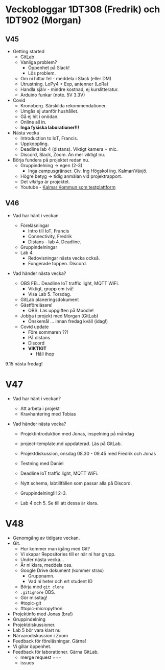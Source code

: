 # Veckobloggar 1DT308 (Fredrik) och 1DT902 (Morgan)

## V45

- Getting started
	- GitLab
	- Vanliga problem?
		- Öppenhet på Slack!
		- Lös problem.
	- Om ni hittar fel - meddela i Slack (eller DM)
	- Utrustning. LoPy4 + Exp, antenner (LoRa)
	- Handla själv - mindre kostnad, ej kurslitteratur.
	- Arduino funkar (note. 5V 3.3V)
- Covid
	- Kronoberg. Särskilda rekommendationer.
	- Umgås ej utanför hushållet.
	- Gå ej hit i onödan.
	- Online all in.
	- **Inga fysiska laborationer!!!**
- Nästa vecka
	- Introduction to IoT, Francis.
	- Uppkoppling.
	- Deadline lab 4 (distans). Viktigt kamera + mic.
	- Discord, Slack, Zoom. Än mer viktigt nu.
- Börja fundera på projektet redan nu.
	- Gruppindelning -> egen (2-3)
		- Inga campusgränser. Civ. Ing Högskol ing. Kalmar/Växjö.
	- Högre betyg -> tidig anmälan vid projektrapport.
	- Det _viktiga_ är projektet.
	- Youtube - [Kalmar Kommun som testplattform](https://youtu.be/H2dSHswHegw)

## V46

- Vad har hänt i veckan
    - Föreläsningar
        - Intro till IoT, Francis
        - Connectivity, Fredrik
        - Distans - lab 4. Deadline.
    - Gruppindelningar
    - Lab 4.
        - Redovisningar nästa vecka också.
        - Fungerade toppen. Discord.

- Vad händer nästa vecka?
    - OBS FEL. Deadline IoT traffic light, MQTT WiFi.
        - Viktigt, grupp om två!
        - Visa Lab 5. Torsdag.
    - GitLab planeringsdokument
    - Gästföreläsare!
        - OBS. Läs uppgiften på Moodle!
    - Jobba i projekt med Morgan (GitLab)
        - Önskemål ... innan fredag kväll (idag!)
    - Covid update
        - Före sommaren ??!
        - På distans
        - Discord
        - **VIKTIGT**
            - Håll ihop

9.15 nästa fredag!

# V47

- Vad har hänt i veckan?
    - Att arbeta i projekt 
    - Kravhantering med Tobias

- Vad händer nästa vecka?
    - Projektintroduktion med Jonas, inspelning på måndag
    - project-template.md uppdaterad. Läs på GitLab.
    - Projektdiskussion, onsdag 08.30 - 09.45 med Fredrik och Jonas
    - Testning med Daniel
    - Deadline IoT traffic light, MQTT WiFi.
    - Nytt schema, labtillfällen som passar alla på Discord.

    - Gruppindelning!!! 2-3.
    - Lab 4 och 5. Se till att dessa är klara.

# V48

- Genomgång av tidigare veckan.
- Git.
    - Hur kommer man igång med Git?
    - Vi skapar Repositories till er när ni har grupp.
    - Under nästa vecka...
    - Är ni klara, meddela oss.
    - Google Drive dokument (kommer strax)
        - Gruppnamn.
        - Vad ni heter och ert student ID
    - Börja med `git clone`
    - `.gitignore` OBS.
    - Gör misstag!
    - #topic-git
    - #topic-micropython
- Projektinfo med Jonas (bra!)
- Gruppindelning
- Projektdiskussioner.
- Lab 5 bör vara klart nu
- Närvarodiskussion i Zoom
- Feedback för föreläsningar. Gärna!
- Vi gillar öppenhet. 
- Feedback för laborationer. Gärna GitLab.
    - merge request +++
    - issues














